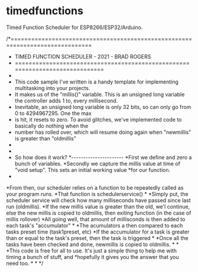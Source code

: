 # timedfunctions
Timed Function Scheduler for ESP8266/ESP32/Arduino. 

/*==============================================================================
 * TIMED FUNCTION SCHEDULER - 2021 - BRAD ROGERS
 * =============================================================================
 * 
 * This code sample I've written is a handy template for implementing multitasking into your projects. 
 * It makes us of the "millis()" variable. This is an unsigned long variable the controller adds 1 to, every millisecond.
 * Inevitable, an unsigned long variable is only 32 bits, so can only go from 0 to 4294967295. One the max
 * is hit, it resets to zero. To avoid glitches, we've implemented code to basically do nothing when the 
 * number has rolled over, which will resume doing again when "newmillis" is greater than "oldmillis"
 * 
 * 
 * So how does it work? 
 *---------------------- 
 *First we define and zero a bunch of variables.
 *Secondly we capture the millis value at time of "void setup". This sets an initial working value
 *for our function.
 *
 *From then, our scheduler relies on a function to be repeatedly called as your program runs. 
 *That function is schedulerservice()
 *
 *Simply put, the scheduler service will check how many milliseconds have passed since last run (oldmillis).
 *If the new millis value is greater than the old, we'l continue, else the new millis is copied to oldmillis, then exiting function (in the case of millis rollover)
 *All going well, that amount of millisconds is then added to each task's "accumulator"
 *
 *The acumulators a then compared to each tasks preset time (task1preset, etc)
 *If the accumulator for a task is greater than or equal to the task's preset, then the task is triggered
 *
 *Once all the tasks have been checked and done, newmillis is copied to oldmillis.
 *
 *
 *This code is free for all to use. It's just a simple thing to help me with timing a bunch of stuff, and
 *hopefully it gives you the answer that you need too. 
 *
 * 
 */

